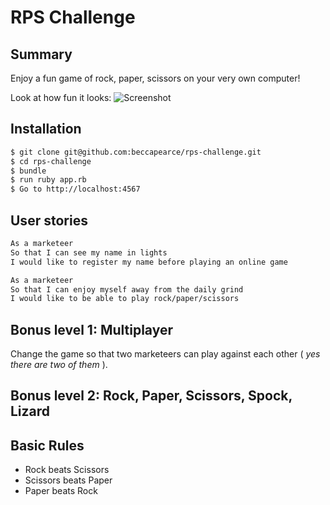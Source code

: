 # RPS Challenge

Summary
-------
Enjoy a fun game of rock, paper, scissors on your very own computer!

Look at how fun it looks:
![Screenshot](http://imgur.com/a/iexeT)


Installation
-------
```sh
$ git clone git@github.com:beccapearce/rps-challenge.git
$ cd rps-challenge
$ bundle
$ run ruby app.rb
$ Go to http://localhost:4567
```

User stories
----

```sh
As a marketeer
So that I can see my name in lights
I would like to register my name before playing an online game

As a marketeer
So that I can enjoy myself away from the daily grind
I would like to be able to play rock/paper/scissors
```

## Bonus level 1: Multiplayer

Change the game so that two marketeers can play against each other ( _yes there are two of them_ ).

## Bonus level 2: Rock, Paper, Scissors, Spock, Lizard

## Basic Rules

- Rock beats Scissors
- Scissors beats Paper
- Paper beats Rock
